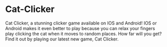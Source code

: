 # Cat-Clicker
Cat Clicker, a stunning clicker game available on IOS and Android! IOS or Android makes it even better to play because you can relax your fingers play clicking the cat when it moves to random places. How far will you get? Find it out by playing our latest new game, Cat Clicker.
